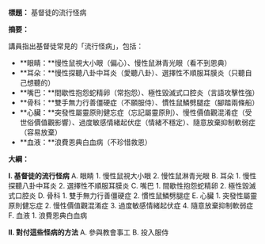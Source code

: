 **標題：** 基督徒的流行怪病

**摘要：**

講員指出基督徒常見的「流行怪病」，包括：

* **眼睛：**慢性鼠視大小眼（偏心）、慢性鼠淋青光眼（看不到恩典）
* **耳朵：**慢性探聽八卦中耳炎（愛聽八卦）、選擇性不順服耳膜炎（只聽自己想聽的）
* **嘴巴：**間歇性抱怨蛇精卵（常抱怨）、極性毀滅式口腔炎（言語攻擊性強）
* **骨科：**雙手無力行善僵硬症（不願服侍）、慣性鼠鱗劈腿症（腳踏兩條船）
* **心臟：**突發性屬靈原則健忘症（忘記屬靈原則）、慢性價值觀混淆症（受世俗價值觀影響）、過度敏感情緒起伏症（情緒不穩定）、隨意放棄抑制軟弱症（容易放棄）
* **血液：**浪費恩典白血病（不珍惜救恩）

**大綱：**

**I. 基督徒的流行怪病**
    A. 眼睛
        1. 慢性鼠視大小眼
        2. 慢性鼠淋青光眼
    B. 耳朵
        1. 慢性探聽八卦中耳炎
        2. 選擇性不順服耳膜炎
    C. 嘴巴
        1. 間歇性抱怨蛇精卵
        2. 極性毀滅式口腔炎
    D. 骨科
        1. 雙手無力行善僵硬症
        2. 慣性鼠鱗劈腿症
    E. 心臟
        1. 突發性屬靈原則健忘症
        2. 慢性價值觀混淆症
        3. 過度敏感情緒起伏症
        4. 隨意放棄抑制軟弱症
    F. 血液
        1. 浪費恩典白血病

**II. 對付這些怪病的方法**
    A. 參與教會事工
    B. 投入服侍
